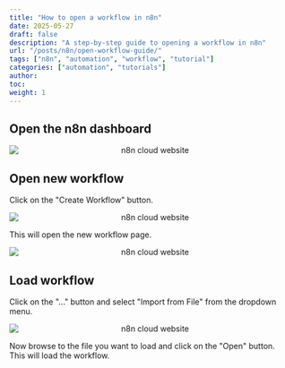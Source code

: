 ```yaml
---
title: "How to open a workflow in n8n"
date: 2025-05-27
draft: false
description: "A step-by-step guide to opening a workflow in n8n"
url: "/posts/n8n/open-workflow-guide/"
tags: ["n8n", "automation", "workflow", "tutorial"]
categories: ["automation", "tutorials"]
author:
toc:
weight: 1
---
```


## Open the n8n dashboard

<div style="text-align: center;">
    <img src="/images/posts/n8n/3.png" alt="n8n cloud website" style="display: block; margin: 0 auto;" />
</div>

## Open new workflow

Click on the "Create Workflow" button.

<div style="text-align: center;">
    <img src="/images/posts/n8n/4.png" alt="n8n cloud website" style="display: block; margin: 0 auto;" />
</div>

This will open the new workflow page.

<div style="text-align: center;">
    <img src="/images/posts/n8n/5.png" alt="n8n cloud website" style="display: block; margin: 0 auto;" />
</div>

## Load workflow

Click on the "..." button and select "Import from File" from the dropdown menu.

<div style="text-align: center;">
    <img src="/images/posts/n8n/6.png" alt="n8n cloud website" style="display: block; margin: 0 auto;" />
</div>

Now browse to the file you want to load and click on the "Open" button. This will load the workflow.
